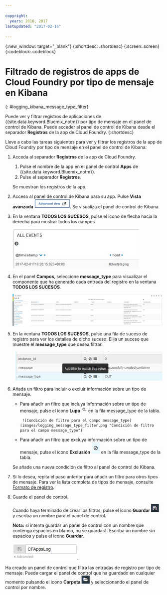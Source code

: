 ```yaml
---

copyright:
  years: 2016, 2017
lastupdated: "2017-02-16"

---
```



{:new_window: target="_blank"}
{:shortdesc: .shortdesc}
{:screen:.screen}
{:codeblock:.codeblock}


# Filtrado de registros de apps de Cloud Foundry por tipo de mensaje en Kibana
{: #logging_kibana_message_type_filter}

Puede ver y filtrar registros de aplicaciones de {{site.data.keyword.Bluemix_notm}} por tipo de mensaje en el panel de control de Kibana. Puede acceder al panel de control de Kibana desde el separador **Registros** de la app de Cloud Foundry. 
{:shortdesc}

Lleve a cabo las tareas siguientes para ver y filtrar los registros de la app de Cloud Foundry por tipo de mensaje en el panel de control de Kibana:

1. Acceda al separador **Registros** de la app de Cloud Foundry. 

    1. Pulse el nombre de la app en el panel de control **Apps** de {{site.data.keyword.Bluemix_notm}}.
    2. Pulse el separador **Registros**. 
    
    Se muestran los registros de la app.

2. Acceso al panel de control de Kibana para su app. Pulse **Vista avanzada** ![Enlace Vista avanzada](images/logging_advanced_view.jpg "Enlace Vista avanzada"). Se visualiza el panel de control de Kibana.

3. En la ventana **TODOS LOS SUCESOS**, pulse el icono de flecha hacia la derecha para mostrar todos los campos. 

    ![Ventana Todos los sucesos con icono de flecha hacia la derecha](images/logging_all_events_no_fields.jpg "Ventana Todos los sucesos con icono de flecha hacia la derecha")

4. En el panel **Campos**, seleccione **message_type** para visualizar el componente que ha generado cada entrada del registro en la ventana **TODOS LOS SUCESOS**.

    ![Ventana Todos los sucesos con el campo message_type seleccionado](images/logging_message_type.png "Ventana Todos los sucesos con el campo message_type seleccionado")

5. En la ventana **TODOS LOS SUCESOS**, pulse una fila de suceso de registro para ver los detalles de dicho suceso. Elija un suceso que muestre el **message_type** que desea filtrar.

    ![Ventana Todos los sucesos que muestra detalles del suceso de registro seleccionado](images/logging_message_type_add_filter.png "Ventana Todos los sucesos que muestra detalles del suceso de registro seleccionado")

6. Añada un filtro para incluir o excluir información sobre un tipo de mensaje. 

    * Para añadir un filtro que incluya información sobre un tipo de mensaje, pulse el icono **Lupa** ![Icono Lupa](images/logging_magnifying_glass.jpg "Icono Lupa") en la fila message_type de la tabla. 
    
           ![Condición de filtro para el campo message_type](images/logging_message_type_filter.png "Condición de filtro para el campo message_type")
    
    * Para añadir un filtro que excluya información sobre un tipo de mensaje, pulse el icono **Exclusión** ![Icono Exclusión](images/logging_exclusion_icon.png "Icono Exclusión") en la fila message_type de la tabla. 
    
    Se añade una nueva condición de filtro al panel de control de Kibana.

7. Si lo desea, repita el paso anterior para añadir un filtro para otros tipos de mensaje. Para ver la lista completa de tipos de mensaje, consulte [Formato de registro](../logging_view_kibana3.html#kibana_log_format_cf).

9. Guarde el panel de control.    
        
    Cuando haya terminado de crear los filtros, pulse el icono **Guardar** ![Icono Guardar](images/logging_save.jpg "Icono Guardar") y escriba un nombre para el panel de control. 
      
    **Nota:** si intenta guardar un panel de control con un nombre que contenga espacios en blanco, no se guardará. Escriba un nombre sin espacios y pulse el icono **Guardar**.
    
    ![Guardar nombre del panel de control](images/logging_save_dashboard.jpg "Guardar nombre del panel de control").

Ha creado un panel de control que filtra las entradas de registro por tipo de mensaje. Puede cargar el panel de control que ha guardado en cualquier momento pulsando el icono **Carpeta** ![Icono Carpeta](images/logging_folder.jpg "Icono Carpeta") y seleccionando el panel de control por nombre.
